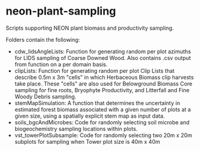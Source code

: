 # neon-plant-sampling
Scripts supporting NEON plant biomass and productivity sampling.

Folders contain the following:

* cdw_lidsAngleLists: Function for generating random per plot azimuths for LIDS sampling of Coarse Downed Wood. Also contains .csv output from function on a per domain basis.
* clipLists: Function for generating random per plot Clip Lists that describe 0.5m x 3m "cells" in which Herbaceous Biomass clip harvests take place. These "cells" are also used for Belowground Biomass Core sampling for fine roots, Bryophyte Productivity, and Litterfall and Fine Woody Debris sampling.
* stemMapSimulation: A function that determines the uncertainty in estimated forest biomass associated with a given number of plots at a given size, using a spatially explicit stem map as input data.
* soils_bgcAndMicrobes: Code for randomly selecting soil microbe and biogeochemistry sampling locations within plots.
* vst_towerPlotSubsample: Code for randomly selecting two 20m x 20m subplots for sampling when Tower plot size is 40m x 40m